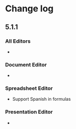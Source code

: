 # Change log
## 5.1.1
### All Editors
* 

### Document Editor
* 

### Spreadsheet Editor
* Support Spanish in formulas

### Presentation Editor
* 

